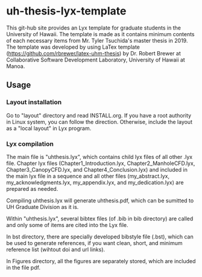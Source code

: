 # uh-thesis-lyx-template

This git-hub site provides an Lyx template for graduate students in the University of Hawaii. 
The template is made as it contains minimum contents of each necessary items from Mr. Tyler Tsuchida's master thesis in 2019.  
The template was developed by using LaTex template (https://github.com/rbrewer/latex-uhm-thesis) by Dr. Robert Brewer at Collaborative Software Development Laboratory, University of Hawaii at Manoa. 

## Usage

### Layout installation
Go to "layout" directory and read INSTALL.org.
If you have a root authority in Linux system, you can follow the direction.
Otherwise, include the layout as a "local layout" in Lyx program.


### Lyx compilation
The main file is "uhthesis.lyx", which contains child lyx files of all other .lyx file. 
Chapter lyx files (Chapter1_Introduction.lyx, Chapter2_ManholeCFD.lyx, Chapter3_CanopyCFD.lyx, and Chapter4_Conclusion.lyx) and included in the main lyx file in a sequence and all other files (my_abstract.lyx, my_acknowledgments.lyx, my_appendix.lyx, and my_dedication.lyx) are prepared as needed.

Compiling uhthesis.lyx will generate uhthesis.pdf, which can be sumitted to UH Graduate Division as it is. 

Within "uhthesis.lyx", several bibtex files (of .bib in bib directory) are called and only some of items are cited into the Lyx file. 

In bst directory, there are specially developed bibstyle file (.bst), which can be used to generate references, if you want clean, short, and minimum reference list (wihtout doi and url links). 

In Figures directory, all the figures are separately stored, which are included in the file pdf. 



